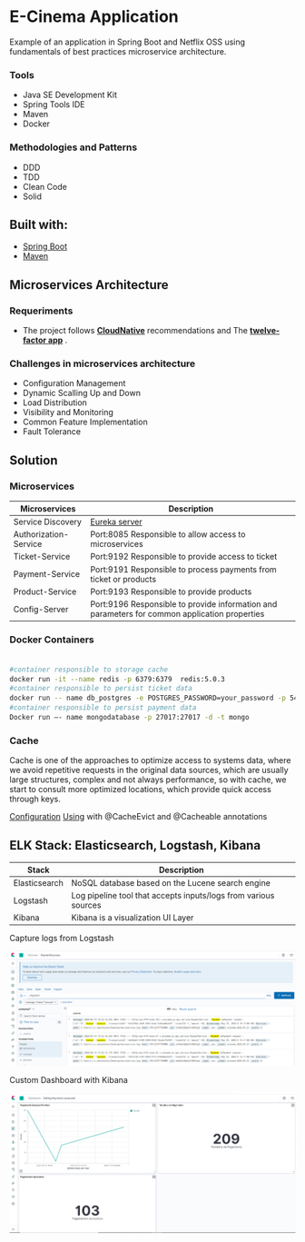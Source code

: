 
# E-Cinema Application

Example of an application in Spring Boot and Netflix OSS using fundamentals of best practices microservice architecture.

### Tools

- Java SE Development Kit
- Spring Tools IDE
- Maven
- Docker

### Methodologies and Patterns

- DDD
- TDD
- Clean Code
- Solid

## Built with:

- [Spring Boot](https://spring.io/projects/spring-boot)
- [Maven](https://maven.apache.org/)

## Microservices Architecture

### Requeriments

- The project follows [**CloudNative**](https://www.cncf.io/) recommendations and The [**twelve-factor app**](https://12factor.net/) . 


### Challenges in microservices architecture

- Configuration Management
- Dynamic Scalling Up and Down
- Load Distribution
- Visibility and Monitoring
- Common Feature Implementation
- Fault Tolerance

## Solution

### Microservices

| Microservices                   | Description  |
|---------------------------------|------------|
| Service Discovery               | [Eureka server](eureka-server) |
| Authorization-Service           | Port:8085 Responsible to allow access to microservices  |
| Ticket-Service                  | Port:9192 Responsible to provide access to ticket  |
| Payment-Service                 | Port:9191 Responsible to process payments from ticket or products  |
| Product-Service                 | Port:9193 Responsible to provide products  |
| Config-Server                   | Port:9196 Responsible to provide information and parameters for common application properties  |


### Docker Containers

```sh

#container responsible to storage cache
docker run -it --name redis -p 6379:6379  redis:5.0.3
#container responsible to persist ticket data
docker run -- name db_postgres -e POSTGRES_PASSWORD=your_password -p 5432:5432 -d postgres 
#container responsible to persist payment data
Docker run –- name mongodatabase -p 27017:27017 -d -t mongo
```

### Cache

Cache is one of the approaches to optimize access to systems data, where we avoid repetitive requests in the original data sources,
which are usually large structures, complex and not always performance, so with cache, we start to consult more optimized locations,
which provide quick access through keys.

[Configuration](product-service/src/main/resources/application.properties) 
[Using](product-service/src/main/java/com/ecinema/ps/api/service/ProductService.java)  with @CacheEvict and @Cacheable annotations



## ELK Stack: Elasticsearch, Logstash, Kibana 

| Stack                           | Description  |
|---------------------------------|------------|
| Elasticsearch                   | NoSQL database based on the Lucene search engine |
| Logstash                        | Log pipeline tool that accepts inputs/logs from various sources  |
| Kibana                          | Kibana is a visualization UI Layer  |


Capture logs from Logstash

<img src="img/kibana.png">

Custom Dashboard with Kibana

<img src="img/kibana2.png">